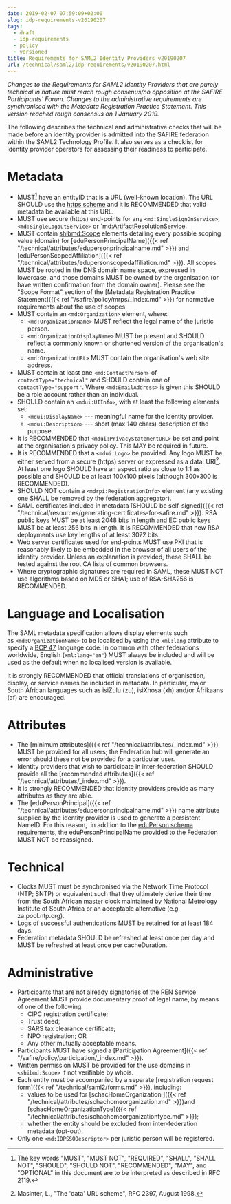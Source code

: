 ```yaml
---
date: 2019-02-07 07:59:09+02:00
slug: idp-requirements-v20190207
tags:
  - draft
  - idp-requirements
  - policy
  - versioned
title: Requirements for SAML2 Identity Providers v20190207
url: /technical/saml2/idp-requirements/v20190207.html
---
```


_Changes to the Requirements for SAML2 Identity Providers that are purely technical in nature must reach rough consenus/no opposition at the SAFIRE Participants' Forum. Changes to the administrative requirements are synchronised with the Metadata Registration Practice Statement. This version reached rough consensus on 1 January 2019._

The following describes the technical and administrative checks that will be made before an identity provider is admitted into the SAFIRE federation within the SAML2 Technology Profile. It also serves as a checklist for identity provider operators for assessing their readiness to participate.

# Metadata

  * MUST[^RFC2119] have an entityID that is a URL (well-known location). The URL SHOULD use the [https scheme](https://tools.ietf.org/html/rfc2818#section-2.4) and it is RECOMMENDED that valid metadata be available at this URL.
  * MUST use secure (https) end-points for any `<md:SingleSignOnService>`, `<md:SingleLogoutService>` or `<md:ArtifactResolutionService>.
  * MUST contain <shibmd:Scope> elements detailing every possible scoping value (domain) for [eduPersonPrincipalName]({{< ref "/technical/attributes/edupersonprincipalname.md" >}}) and [eduPersonScopedAffiliation]({{< ref "/technical/attributes/edupersonscopedaffiliation.md" >}}). All scopes MUST be rooted in the DNS domain name space, expressed in lowercase, and those domains MUST be owned by the organisation (or have written confirmation from the domain owner). Please see the "Scope Format" section of the [Metadata Registration Practice Statement]({{< ref "/safire/policy/mrps/_index.md" >}}) for normative requirements about the use of scopes.
  * MUST contain an `<md:Organization>` element, where:
    * `<md:OrganizationName>` MUST reflect the legal name of the juristic person.
    * `<md:OrganizationDisplayName>` MUST be present and SHOULD reflect a commonly known or shortened version of the organisation's name.
    * `<md:OrganizationURL>` MUST contain the organisation's web site address.
  * MUST contain at least one `<md:ContactPerson>` of `contactType="technical"` and SHOULD contain one of `contactType="support"`. Where `<md:EmailAddress>` is given this SHOULD be a role account rather than an individual.
  * SHOULD contain an `<mdui:UIInfo>`, with at least the following elements set:
    * `<mdui:DisplayName>` --- meaningful name for the identity provider.
    * `<mdui:Description>` --- short (max 140 chars) description of the purpose.
  * It is RECOMMENDED that `<mdui:PrivacyStatementURL>` be set and point at the organisation's privacy policy. This MAY be required in future.
  * It is RECOMMENDED that a `<mdui:Logo>` be provided. Any logo MUST be either served from a secure (https) server or expressed as a data: URI[^RFC2397]. At least one logo SHOULD have an aspect ratio as close to 1:1 as possible and SHOULD be at least 100x100 pixels (although 300x300 is RECOMMENDED).
  * SHOULD NOT contain a `<mdrpi:RegistrationInfo>` element (any existing one SHALL be removed by the federation aggregator).
  * SAML certificates included in metadata [SHOULD be self-signed]({{< ref "/technical/resources/generating-certificates-for-safire.md" >}}). RSA public keys MUST be at least 2048 bits in length and EC public keys MUST be at least 256 bits in length. It is RECOMMENDED that new RSA deployments use key lengths of at least 3072 bits.
  * Web server certificates used for end-points MUST use PKI that is reasonably likely to be embedded in the browser of all users of the identity provider. Unless an explanation is provided, these SHALL be tested against the root CA lists of common browsers.
  * Where cryptographic signatures are required in SAML, these MUST NOT use algorithms based on MD5 or SHA1; use of RSA-SHA256 is RECOMMENDED.

# Language and Localisation

The SAML metadata specification allows display elements such as `<md:OrganizationName>` to be localised by using the `xml:lang` attribute to specify a [BCP 47](https://tools.ietf.org/html/bcp47) language code. In common with other federations worldwide, English (`xml:lang="en"`) MUST always be included and will be used as the default when no localised version is available.

It is strongly RECOMMENDED that official translations of organisation, display, or service names be included in metadata. In particular, major South African languages such as isiZulu (zu), isiXhosa (xh) and/or Afrikaans (af) are encouraged.

# Attributes

  * The [minimum attributes]({{< ref "/technical/attributes/_index.md" >}}) MUST be provided for all users; the Federation hub will generate an error should these not be provided for a particular user.
  * Identity providers that wish to participate in inter-federation SHOULD provide all the [recommended attributes]({{< ref "/technical/attributes/_index.md" >}}).
  * It is strongly RECOMMENDED that identity providers provide as many attributes as they are able.
  * The [eduPersonPrincipal]({{< ref "/technical/attributes/edupersonprincipalname.md" >}}) name attribute supplied by the identity provider is used to generate a persistent NameID. For this reason,  in addtion to the [eduPerson schema](https://wiki.refeds.org/display/STAN/eduPerson) requirements, the eduPersonPrincipalName provided to the Federation MUST NOT be reassigned.

# Technical

  * Clocks MUST must be synchronised via the Network Time Protocol (NTP; SNTP) or equivalent such that they ultimately derive their time from the South African master clock maintained by National Metrology Institute of South Africa or an acceptable alternative (e.g. za.pool.ntp.org).
  * Logs of successful authentications MUST be retained for at least 184 days.
  * Federation metadata SHOULD be refreshed at least once per day and MUST be refreshed at least once per cacheDuration.

# Administrative

  * Participants that are not already signatories of the REN Service Agreement MUST provide documentary proof of legal name, by means of one of the following:
    * CIPC registration certificate;
    * Trust deed;
    * SARS tax clearance certificate;
    * NPO registration; OR
    * Any other mutually acceptable means.
  * Participants MUST have signed a [Participation Agreement]({{< ref "/safire/policy/participation/_index.md" >}}).
  * Written permission MUST be provided for the use domains in `<shibmd:Scope>` if not verifiable by whois.
  * Each entity must be accompanied by a separate [registration request form]({{< ref "/technical/saml2/forms.md" >}}), including:
    * values to be used for [schacHomeOrganization ]({{< ref "/technical/attributes/schachomeorganization.md" >}})and [schacHomeOrganizationType]({{< ref "/technical/attributes/schachomeorganizationtype.md" >}});
    * whether the entity should be excluded from inter-federation metadata (opt-out).
  * Only one `<md:IDPSSODescriptor>` per juristic person will be registered.

[^RFC2119]: The key words "MUST", "MUST NOT", "REQUIRED", "SHALL", "SHALL NOT", "SHOULD", "SHOULD NOT", "RECOMMENDED", "MAY", and "OPTIONAL" in this document are to be interpreted as described in RFC 2119.
[^RFC2397]: Masinter, L., "The 'data' URL scheme", RFC 2397, August 1998.
